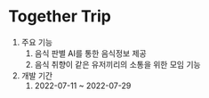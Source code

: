 <b><h1>Together Trip</h1></b>
1. 주요 기능
    1) 음식 판별 AI를 통한 음식정보 제공<br>
    2) 음식 취향이 같은 유저끼리의 소통을 위한 모임 기능<br>
2. 개발 기간
    1) 2022-07-11 ~ 2022-07-29
